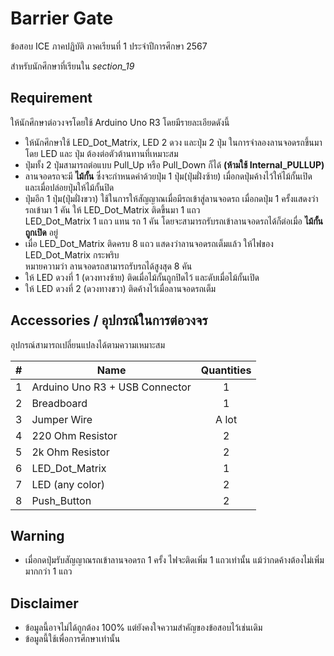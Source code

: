# Barrier Gate

ข้อสอบ ICE ภาคปฏิบัติ ภาคเรียนที่ 1 ประจำปีการศึกษา 2567  

สำหรับนักศึกษาที่เรียนใน _section_19_

## Requirement

ให้นักศึกษาต่อวงจรโดยใช้ Arduino Uno R3 โดยมีรายละเอียดดังนี้

* ให้นักศึกษาใช้ LED_Dot_Matrix, LED 2 ดวง และปุ่ม 2 ปุ่ม ในการจำลองลานจอดรถขึ้นมา โดย LED และ ปุ่ม ต้องต่อตัวต้านทานที่เหมาะสม
* ปุ่มทั้ง 2 ปุ่มสามารถต่อแบบ Pull_Up หรือ Pull_Down ก็ได้ __(ห้ามใช้ Internal_PULLUP)__
* ลานจอดรถจะมี __ไม้กั้น__ ซึ่งจะกำหนดค่าด้วยปุ่ม 1 ปุ่ม(ปุ่มฝั่งซ้าย) เมื่อกดปุ่มค้างไว้ให้ไม้กั้นเปิด และเมื่อปล่อยปุ่มให้ไม้กั้นปิด
* ปุ่มอีก 1 ปุ่ม(ปุ่มฝั่งขวา) ใช้ในการให้สัญญาณเมื่อมีรถเข้าสู่ลานจอดรถ เมื่อกดปุ่ม 1 ครั้งแสดงว่ารถเข้ามา 1 คัน ให้ LED_Dot_Matrix ติดขึ้นมา 1 แถว  
  LED_Dot_Matrix 1 แถว แทน รถ 1 คัน โดยจะสามารถรับรถเข้าลานจอดรถได้ก็ต่อเมื่อ __ไม้กั้นถูกเปิด__ อยู่
* เมื่อ LED_Dot_Matrix ติดครบ 8 แถว แสดงว่าลานจอดรถเต็มแล้ว ให้ไฟของ LED_Dot_Matrix กระพริบ  
  หมายความว่า ลานจอดรถสามารถรับรถได้สูงสุด 8 คัน
* ให้ LED ดวงที่ 1 (ดวงทางซ้าย) ติดเมื่อไม้กั้นถูกปิดไว้ และดับเมื่อไม้กั้นเปิด
* ให้ LED ดวงที่ 2 (ดวงทางขวา) ติดค้างไว้เมื่อลานจอดรถเต็ม

## Accessories / อุปกรณ์ในการต่อวงจร

อุปกรณ์สามารถเปลี่ยนแปลงได้ตามความเหมาะสม

| # | Name | Quantities|
|---|---|:---:|
| 1 | Arduino Uno R3 + USB Connector | 1 |
| 2 | Breadboard | 1 |
| 3 | Jumper Wire | A lot |
| 4 | 220 Ohm Resistor | 2 |
| 5 | 2k Ohm Resistor | 2 |
| 6 | LED_Dot_Matrix | 1 |
| 7 | LED (any color) | 2 |
| 8 | Push_Button | 2 |

## Warning

* เมื่อกดปุ่มรับสัญญาณรถเข้าลานจอดรถ 1 ครั้ง ไฟจะติดเพิ่ม 1 แถวเท่านั้น แม้ว่ากดค้างต้องไม่เพิ่มมากกว่า 1 แถว

## Disclaimer

* ข้อมูลนี้อาจไม่ได้ถูกต้อง 100% แต่ยังคงใจความสำคัญของข้อสอบไว้เช่นเดิม
* ข้อมูลนี้ใช้เพื่อการศึกษาเท่านั้น
